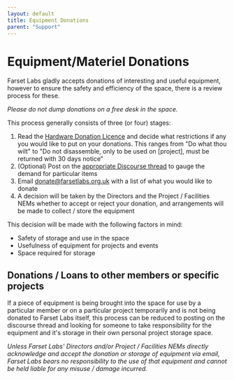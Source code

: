 ```yaml
---
layout: default
title: Equipment Donations
parent: "Support"
---
```


# Equipment/Materiel Donations

Farset Labs gladly accepts donations of interesting and useful equipment, however to ensure the safety and efficiency of the space, there is a review process for these.

*Please do not dump donations on a free desk in the space.*

This process generally consists of three (or four) stages:

1. Read the [Hardware Donation Licence](hardware_donation_license.html) and decide what restrictions if any you would like to put on your donations. This ranges from "Do what thou wilt" to "Do not disassemble, only to be used on [project], must be returned with 30 days notice"
1. (Optional) Post on the [appropriate Discourse thread](https://discourse.farsetlabs.org.uk/t/equipment-donation-thread/229) to gauge the demand for particular items
1. Email [donate@farsetlabs.org.uk](mailto:donate@farsetlabs.org.uk) with a list of what you would like to donate
1. A decision will be taken by the Directors and the Project / Facilities NEMs whether to accept or reject your donation, and arrangements will be made to collect / store the equipment

This decision will be made with the following factors in mind:

* Safety of storage and use in the space
* Usefulness of equipment for projects and events
* Space required for storage

## Donations / Loans to other members or specific projects

If a piece of equipment is being brought into the space for use by a particular member or on a particular project temporarily and is not being donated to Farset Labs itself, this process can be reduced to posting on the discourse thread and looking for someone to take responsibility for the equipment and it's storage in their own personal project storage space.

*Unless Farset Labs' Directors and/or Project / Facilities NEMs directly acknowledge and accept the donation or storage of equipment via email, Farset Labs bears no responsibility to the use of that equipment and cannot be held liable for any misuse / damage incurred.*

